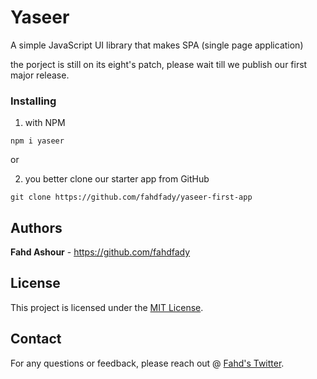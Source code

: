 ﻿# Yaseer

A simple JavaScript UI library that makes SPA (single page application)

the porject is still on its eight's patch, please wait till we publish our first major release.

### Installing

1. with NPM

```
npm i yaseer
```

or 

2. you better clone our starter app from GitHub
```
git clone https://github.com/fahdfady/yaseer-first-app
```

## Authors

**Fahd Ashour** - https://github.com/fahdfady

## License

This project is licensed under the [MIT License](LICENSE).

## Contact

For any questions or feedback, please reach out @ [Fahd's Twitter](https://twitter.com/fahdashwr).
